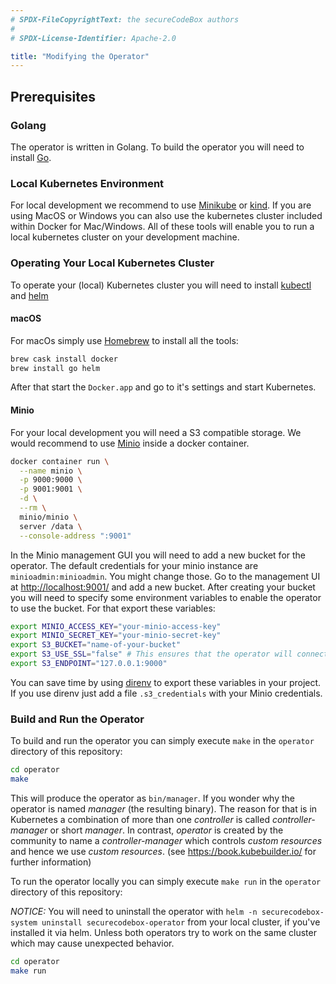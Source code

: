```yaml
---
# SPDX-FileCopyrightText: the secureCodeBox authors
#
# SPDX-License-Identifier: Apache-2.0

title: "Modifying the Operator"
---
```


## Prerequisites

### Golang

The operator is written in Golang. To build the operator you will need to install [Go](https://golang.org/).

### Local Kubernetes Environment

For local development we recommend to use [Minikube](https://kubernetes.io/docs/tasks/tools/install-minikube/) or [kind](https://github.com/kubernetes-sigs/kind). If you are using MacOS or Windows you can also use the kubernetes cluster included within Docker for Mac/Windows. All of these tools will enable you to run a local kubernetes cluster on your development machine.

### Operating Your Local Kubernetes Cluster

To operate your (local) Kubernetes cluster you will need to install [kubectl](https://kubernetes.io/docs/tasks/tools/install-kubectl/) and [helm](https://helm.sh/)

#### macOS

For macOs simply use [Homebrew](https://brew.sh/) to install all the tools:

```bash
brew cask install docker
brew install go helm
```

After that start the `Docker.app` and go to it's settings and start Kubernetes.

#### Minio

For your local development you will need a S3 compatible storage.
We would recommend to use [Minio](https://min.io/download#/) inside a docker container.

```bash
docker container run \
  --name minio \
  -p 9000:9000 \
  -p 9001:9001 \
  -d \
  --rm \
  minio/minio \
  server /data \
  --console-address ":9001"
```

In the Minio management GUI you will need to add a new bucket for the operator. The default credentials for your minio instance are `minioadmin:minioadmin`. You might change those. Go to the management UI at <http://localhost:9001/> and add a new bucket. After creating your bucket you will need to specify some environment variables to enable the operator to use the bucket. For that export these variables:

```bash
export MINIO_ACCESS_KEY="your-minio-access-key"
export MINIO_SECRET_KEY="your-minio-secret-key"
export S3_BUCKET="name-of-your-bucket"
export S3_USE_SSL="false" # This ensures that the operator will connect even without HTTPS
export S3_ENDPOINT="127.0.0.1:9000"
```

You can save time by using [direnv](https://direnv.net/) to export these variables in your project. If you use direnv just add a file `.s3_credentials` with your Minio credentials.

### Build and Run the Operator

To build and run the operator you can simply execute `make` in the `operator` directory of this repository:

```bash
cd operator
make
```

This will produce the operator as `bin/manager`. If you wonder why the operator is named _manager_ (the resulting binary). The reason for that is in Kubernetes a combination of more than one _controller_ is called _controller-manager_ or short _manager_. In contrast, _operator_ is created by the community to name a _controller-manager_ which controls _custom resources_ and hence we use _custom resources_. (see <https://book.kubebuilder.io/> for further information)

To run the operator locally you can simply execute `make run` in the `operator` directory of this repository:

_NOTICE:_ You will need to uninstall the operator with `helm -n securecodebox-system uninstall securecodebox-operator` from your local cluster, if you've installed it via helm. Unless both operators try to work on the same cluster which may cause unexpected behavior.

```bash
cd operator
make run
```
